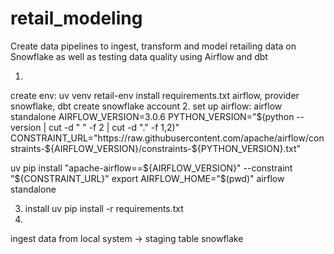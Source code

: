 # retail_modeling
Create data pipelines to ingest, transform and model retailing data on Snowflake as well as testing data quality using Airflow and dbt

1. 
create env: uv venv retail-env
install requirements.txt 
airflow, provider snowflake, dbt
create snowflake account
2. 
set up airflow: airflow standalone
AIRFLOW_VERSION=3.0.6
PYTHON_VERSION="$(python --version | cut -d " " -f 2 | cut -d "." -f 1,2)"
CONSTRAINT_URL="https://raw.githubusercontent.com/apache/airflow/constraints-${AIRFLOW_VERSION}/constraints-${PYTHON_VERSION}.txt"

uv pip install "apache-airflow==${AIRFLOW_VERSION}" --constraint "${CONSTRAINT_URL}"
export AIRFLOW_HOME="$(pwd)"
airflow standalone

3. install 
uv pip install -r requirements.txt
4. 
ingest data from local system -> staging table snowflake